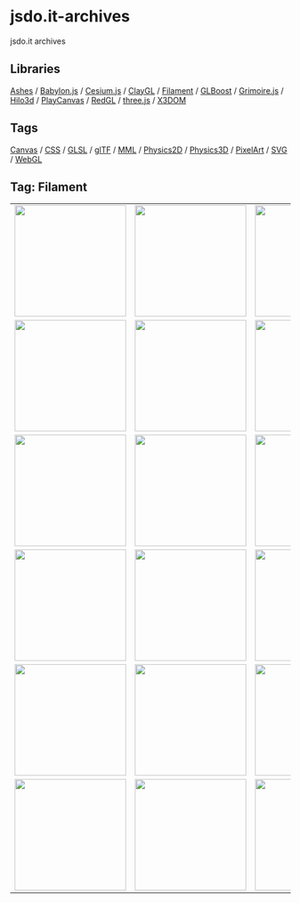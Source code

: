 # jsdo.it-archives
jsdo.it archives

## Libraries

[Ashes](../ashes) / [Babylon.js](../babylon.js) / [Cesium.js](../cesium.js) / [ClayGL](../claygl) / [Filament](../filament) / [GLBoost](../glboost)  / [Grimoire.js](../grimoire.js) / [Hilo3d](../hilo3d) / [PlayCanvas](../playcanvas) / [RedGL](../redgl) / [three.js](../three.js) / [X3DOM](../x3dom)

## Tags

[Canvas](../canvas) / [CSS](../css) / [GLSL](../glsl) / [glTF](../gltf) / [MML](../mml) / [Physics2D](../physics2d) / [Physics3D](../physics3d) / [PixelArt](../pixelart) / [SVG](../svg) / [WebGL](../webgl)

## Tag: Filament

<table>
<tr>
<td><a href="https://cx20.github.io/jsdo.it-archives/cx20/Kj5Y" title="[WebGL] Filament を試してみるテスト（調整中）"><img src="https://cx20.github.io/jsdo.it-archives/screenshot/Kj5Y.jpg" width="200" height="200"></a></td>
<td><a href="https://cx20.github.io/jsdo.it-archives/cx20/4Myg" title="[WebGL] Filament を試してみるテスト（その２）（調整中）"><img src="https://cx20.github.io/jsdo.it-archives/screenshot/4Myg.jpg" width="200" height="200"></a></td>
<td><a href="https://cx20.github.io/jsdo.it-archives/cx20/iA6H" title="[WebGL] Filament を試してみるテスト（その３）（調整中）"><img src="https://cx20.github.io/jsdo.it-archives/screenshot/iA6H.jpg" width="200" height="200"></a></td>
<td><a href="https://cx20.github.io/jsdo.it-archives/cx20/Ysce" title="[WebGL] Filament を試してみるテスト（その４）（調整中）"><img src="https://cx20.github.io/jsdo.it-archives/screenshot/Ysce.jpg" width="200" height="200"></a></td>
</tr>
<tr>
<td><a href="https://cx20.github.io/jsdo.it-archives/cx20/syqI" title="[WebGL] Filament で glTF 2.0 モデルを表示してみるテスト"><img src="https://cx20.github.io/jsdo.it-archives/screenshot/syqI.jpg" width="200" height="200"></a></td>
<td><a href="https://cx20.github.io/jsdo.it-archives/cx20/c0Gn" title="[WebGL] Filament で glTF 2.0 モデルを表示してみるテスト（その２）"><img src="https://cx20.github.io/jsdo.it-archives/screenshot/c0Gn.jpg" width="200" height="200"></a></td>
<td><a href="https://cx20.github.io/jsdo.it-archives/cx20/eTuS" title="[WebGL] Filament で glTF 2.0 モデルを表示してみるテスト（その３）"><img src="https://cx20.github.io/jsdo.it-archives/screenshot/eTuS.jpg" width="200" height="200"></a></td>
<td><a href="https://cx20.github.io/jsdo.it-archives/cx20/0twd" title="[WebGL] Filament で glTF 2.0 モデルを表示してみるテスト（その４）"><img src="https://cx20.github.io/jsdo.it-archives/screenshot/0twd.jpg" width="200" height="200"></a></td>
</tr>
<tr>
<td><a href="https://cx20.github.io/jsdo.it-archives/cx20/mKM2" title="[WebGL] Filament で glTF 2.0 モデルを表示してみるテスト（その５）"><img src="https://cx20.github.io/jsdo.it-archives/screenshot/mKM2.jpg" width="200" height="200"></a></td>
<td><a href="https://cx20.github.io/jsdo.it-archives/cx20/uCOH" title="[WebGL] Filament で glTF 2.0 モデルを表示してみるテスト（その６）"><img src="https://cx20.github.io/jsdo.it-archives/screenshot/uCOH.jpg" width="200" height="200"></a></td>
<td><a href="https://cx20.github.io/jsdo.it-archives/cx20/UxD8_" title="[WebGL] Filament で glTF 2.0 モデルを表示してみるテスト（その７）（調整中）"><img src="https://cx20.github.io/jsdo.it-archives/screenshot/UxD8_.jpg" width="200" height="200"></a></td>
<td><a href="https://cx20.github.io/jsdo.it-archives/cx20/M2lx" title="[WebGL] Filament で glTF 2.0 モデルを表示してみるテスト（その８）"><img src="https://cx20.github.io/jsdo.it-archives/screenshot/M2lx.jpg" width="200" height="200"></a></td>
</tr>
<tr>
<td><a href="https://cx20.github.io/jsdo.it-archives/cx20/y5XZ" title="[WebGL] Filament で glTF 2.0 モデルを表示してみるテスト（その９）（調整中）"><img src="https://cx20.github.io/jsdo.it-archives/screenshot/y5XZ.jpg" width="200" height="200"></a></td>
<td><a href="https://cx20.github.io/jsdo.it-archives/cx20/sGrW" title="[WebGL] Filament で glTF 2.0 モデルを表示してみるテスト（その１０）（調整中）"><img src="https://cx20.github.io/jsdo.it-archives/screenshot/sGrW.jpg" width="200" height="200"></a></td>
<td><a href="https://cx20.github.io/jsdo.it-archives/cx20/uygL" title="[WebGL] Filament で glTF 2.0 モデルを表示してみるテスト（その１１）（調整中）"><img src="https://cx20.github.io/jsdo.it-archives/screenshot/uygL.jpg" width="200" height="200"></a></td>
<td><a href="https://cx20.github.io/jsdo.it-archives/cx20/G24p" title="[WebGL] Filament で glTF 2.0 モデルを表示してみるテスト（その１２）（調整中）"><img src="https://cx20.github.io/jsdo.it-archives/screenshot/G24p.jpg" width="200" height="200"></a></td>
</tr>
<tr>
<td><a href="https://cx20.github.io/jsdo.it-archives/cx20/uJFB" title="[WebGL] Filament で glTF 2.0 モデルを表示してみるテスト（その１３）（調整中）"><img src="https://cx20.github.io/jsdo.it-archives/screenshot/uJFB.jpg" width="200" height="200"></a></td>
<td><a href="https://cx20.github.io/jsdo.it-archives/cx20/cpHx" title="[WebGL] Filament で glTF 2.0 モデルを表示してみるテスト（その１４）（調整中）"><img src="https://cx20.github.io/jsdo.it-archives/screenshot/cpHx.jpg" width="200" height="200"></a></td>
<td><a href="https://cx20.github.io/jsdo.it-archives/cx20/wsge" title="[WebGL] Filament で glTF 2.0 モデルを表示してみるテスト（その１６）"><img src="https://cx20.github.io/jsdo.it-archives/screenshot/wsge.jpg" width="200" height="200"></a></td>
<td><a href="https://cx20.github.io/jsdo.it-archives/cx20/sI93" title="[WebGL] Filament で glTF 2.0 モデルを表示してみるテスト（その１７）"><img src="https://cx20.github.io/jsdo.it-archives/screenshot/sI93.jpg" width="200" height="200"></a></td>
</tr>
<tr>
<td><a href="https://cx20.github.io/jsdo.it-archives/cx20/OL53" title="[WebGL] Filament で glTF 2.0 モデルを表示してみるテスト（その１８）"><img src="https://cx20.github.io/jsdo.it-archives/screenshot/OL53.jpg" width="200" height="200"></a></td>
<td><a href="https://cx20.github.io/jsdo.it-archives/cx20/0XRe" title="[WebGL] Filament で glTF 2.0 モデルを表示してみるテスト（その１９）"><img src="https://cx20.github.io/jsdo.it-archives/screenshot/0XRe.jpg" width="200" height="200"></a></td>
<td><a href="https://cx20.github.io/jsdo.it-archives/cx20/0XJ9" title="[WebGL] Filament で glTF 2.0 モデルを表示してみるテスト（その２１）"><img src="https://cx20.github.io/jsdo.it-archives/screenshot/0XJ9.jpg" width="200" height="200"></a></td>
<td><a href="https://cx20.github.io/jsdo.it-archives/cx20/kqyY" title="[WebGL] Filament で glTF 2.0 モデルを表示してみるテスト（その２２）（調整中）"><img src="https://cx20.github.io/jsdo.it-archives/screenshot/kqyY.jpg" width="200" height="200"></a></td>
</tr>
</table>
